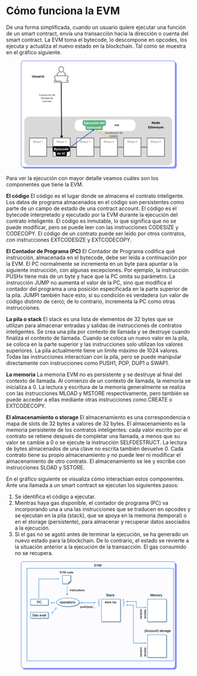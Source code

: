 # Cómo funciona la EVM

De una forma simplificada, cuando un usuario quiere ejecutar una función de un smart contract, envía una transacción hacia la dirección o cuenta del smart contract. La EVM toma el bytecode, lo descompone en opcodes, los ejecuta y actualiza el nuevo estado en la blockchain. Tal como se muestra en el gráfico siguiente.

<figure><img src="../../../../.gitbook/assets/mod1_19.png" alt="" width="563"><figcaption></figcaption></figure>

Para ver la ejecución con mayor detalle veamos cuáles son los componentes que tiene la EVM.

**El código** El código es el lugar donde se almacena el contrato inteligente. Los datos de programa almacenados en el código son persistentes como parte de un campo de estado de una contract account. El código es el bytecode interpretado y ejecutado por la EVM durante la ejecución del contrato inteligente. El código es inmutable, lo que significa que no se puede modificar, pero se puede leer con las instrucciones CODESIZE y CODECOPY. El código de un contrato puede ser leído por otros contratos, con instrucciones EXTCODESIZE y EXTCODECOPY.

**El Contador de Programa (PC)** El Contador de Programa codifica qué instrucción, almacenada en el bytecode, debe ser leída a continuación por la EVM. El PC normalmente se incrementa en un byte para apuntar a la siguiente instrucción, con algunas excepciones. Por ejemplo, la instrucción PUSHx tiene más de un byte y hace que la PC omita su parámetro. La instrucción JUMP no aumenta el valor de la PC, sino que modifica el contador del programa a una posición especificada en la parte superior de la pila. JUMPI también hace esto, si su condición es verdadera (un valor de código distinto de cero); de lo contrario, incrementa la PC como otras instrucciones.

**La pila o stack** El stack es una lista de elementos de 32 bytes que se utilizan para almacenar entradas y salidas de instrucciones de contratos inteligentes. Se crea una pila por contexto de llamada y se destruye cuando finaliza el contexto de llamada. Cuando se coloca un nuevo valor en la pila, se coloca en la parte superior y las instrucciones solo utilizan los valores superiores. La pila actualmente tiene un límite máximo de 1024 valores. Todas las instrucciones interactúan con la pila, pero se puede manipular directamente con instrucciones como PUSH1, POP, DUP1 o SWAP1.

**La memoria** La memoria EVM no es persistente y se destruye al final del contexto de llamada. Al comienzo de un contexto de llamada, la memoria se inicializa a 0. La lectura y escritura de la memoria generalmente se realiza con las instrucciones MLOAD y MSTORE respectivamente, pero también se puede acceder a ellas mediante otras instrucciones como CREATE o EXTCODECOPY.

**El almacenamiento o storage** El almacenamiento es una correspondencia o mapa de slots de 32 bytes a valores de 32 bytes. El almacenamiento es la memoria persistente de los contratos inteligentes: cada valor escrito por el contrato se retiene después de completar una llamada, a menos que su valor se cambie a 0 o se ejecute la instrucción SELFDESTRUCT. La lectura de bytes almacenados de una clave no escrita también devuelve 0. Cada contrato tiene su propio almacenamiento y no puede leer ni modificar el almacenamiento de otro contrato. El almacenamiento se lee y escribe con instrucciones SLOAD y SSTORE.

En el gráfico siguiente se visualiza cómo interactúan estos componentes. Ante una llamada a un smart contract se ejecutan los siguientes pasos:

1. Se identifica el código a ejecutar.
2. Mientras haya gas disponible, el contador de programa (PC) va incorporando una a una las instrucciones que se traducen en opcodes y se ejecutan en la pila (stack), que se apoya en la memoria (temporal) o en el storage (persistente), para almacenar y recuperar datos asociados a la ejecución.
3. Si el gas no se agotó antes de terminar la ejecución, se ha generado un nuevo estado para la blockchain. De lo contrario, el estado se revierte a la situación anterior a la ejecución de la transacción. El gas consumido no se recupera.

<figure><img src="../../../../.gitbook/assets/mod1_20.png" alt=""><figcaption></figcaption></figure>
